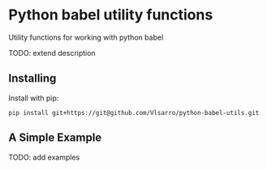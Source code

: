 # Python babel utility functions
Utility functions for working with python babel

TODO: extend description

## Installing
Install with pip:

`pip install git+https://git@github.com/Vlsarro/python-babel-utils.git`

## A Simple Example

TODO: add examples
